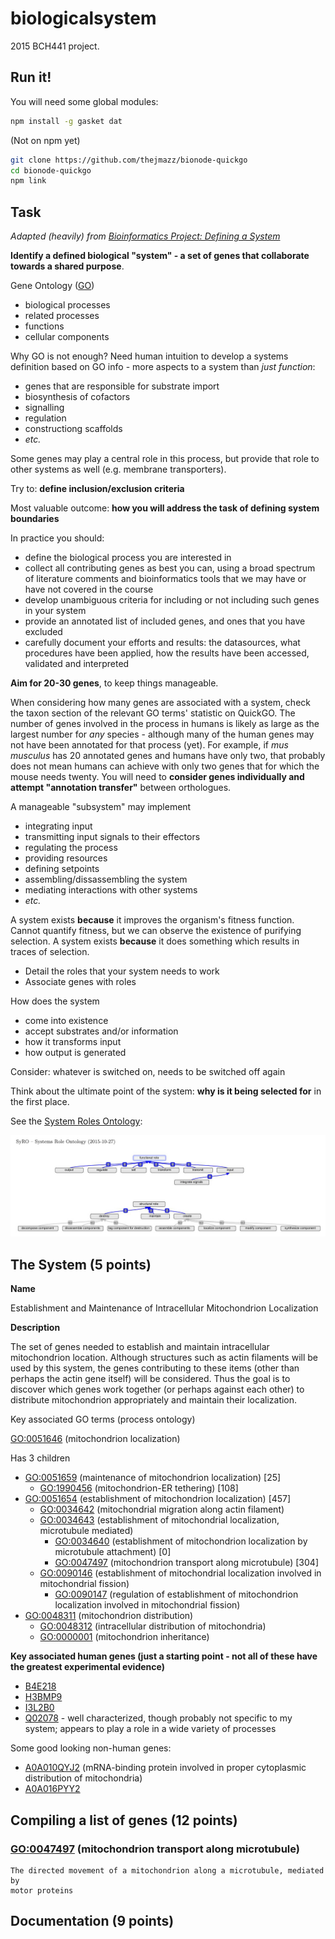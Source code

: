 # biologicalsystem

2015 BCH441 project.

## Run it!

You will need some global modules:

```bash
npm install -g gasket dat
```

(Not on npm yet)
```bash
git clone https://github.com/thejmazz/bionode-quickgo
cd bionode-quickgo
npm link
```

## Task

*Adapted (heavily) from [Bioinformatics Project: Defining a System][project-page]*

[project-page]: http://steipe.biochemistry.utoronto.ca/abc/index.php/BIO_project#Second_stage:_Compiling_a_list_of_genes_.2812_marks_max..29

**Identify a defined biological "system" - a set of genes that collaborate
towards a shared purpose**.

Gene Ontology ([GO][GO])
* biological processes
* related processes
* functions
* cellular components

[GO]: http://geneontology.org/

Why GO is not enough? Need human intuition to develop a systems definition
based on GO info - more aspects to a system than *just function*:
* genes that are responsible for substrate import
* biosynthesis of cofactors
* signalling
* regulation
* constructiong scaffolds
* *etc.*

Some genes may play a central role in this process, but provide that role to
other systems as well (e.g. membrane transporters).

Try to: **define inclusion/exclusion criteria**

Most valuable outcome: **how you will address the task of defining system
boundaries**

In practice you should:
* define the biological process you are interested in
* collect all contributing genes as best you can, using a broad spectrum of
  literature comments and bioinformatics tools that we may have or have not
  covered in the course
* develop unambiguous criteria for including or not including such genes in your
  system
* provide an annotated list of included genes, and ones that you have excluded
* carefully document your efforts and results: the datasources, what procedures
  have been applied, how the results have been accessed, validated and
  interpreted

**Aim for 20-30 genes**, to keep things manageable.

When considering how many genes are associated with a system, check the taxon
section of the relevant GO terms' statistic on QuickGO. The number of genes
involved in the process in humans is likely as large as the largest number for
*any* species - although many of the human genes may not have been annotated for
that process (yet). For example, if *mus musculus* has 20 annotated genes and
humans have only two, that probably does not mean humans can achieve with only
two genes that for which the mouse needs twenty. You will need to **consider
genes individually and attempt "annotation transfer"** between orthologues.

A manageable "subsystem" may implement
* integrating input
* transmitting input signals to their effectors
* regulating the process
* providing resources
* defining setpoints
* assembling/dissassembling the system
* mediating interactions with other systems
* *etc.*

A system exists **because** it improves the organism's fitness function. Cannot
quantify fitness, but we can observe the existence of purifying selection. A
system exists **because** it does something which results in traces of
selection.

* Detail the roles that your system needs to work
* Associate genes with roles

How does the system
* come into existence
* accept substrates and/or information
* how it transforms input
* how output is generated

Consider: whatever is switched on, needs to be switched off again

Think about the ultimate point of the system: **why is it being selected for**
in the first place.

See the [System Roles Ontology][SyRO]:

![System Roles Ontology Diagram](img/SyRO-2015-10-27.jpg)

[SyRO]: https://github.com/hyginn/SyRO

## The System (5 points)

**Name**

Establishment and Maintenance of Intracellular Mitochondrion Localization

**Description**

The set of genes needed to establish and maintain intracellular mitochondrion
location. Although structures such as actin filaments will be used by this
system, the genes contributing to these items (other than perhaps the actin gene
itself) will be considered. Thus the goal is to discover which genes work
together (or perhaps against each other) to distribute mitochondrion
appropriately and maintain their localization.

Key associated GO terms (process ontology)

[GO:0051646][GO:0051646] (mitochondrion localization)

Has 3 children

* [GO:0051659][GO:0051659] (maintenance of mitochondrion localization) [25]
  * [GO:1990456][GO:1990456] (mitochondrion-ER tethering) [108]
* [GO:0051654][GO:0051654] (establishment of mitochondrion localization) [457]
  * [GO:0034642][GO:0034642] (mitochondrial migration along actin filament)
  * [GO:0034643][GO:0034643] (establishment of mitochondrial localization, microtubule mediated)
    * [GO:0034640][GO:0034640] (establishment of mitochondrion localization by microtubule attachment) [0]
    * [GO:0047497][GO:0047497] (mitochondrion transport along microtubule) [304]
  * [GO:0090146][GO:0090146] (establishment of mitochondrial localization involved in mitochondrial fission)
    * [GO:0090147][GO:0090147] (regulation of establishment of mitochondrion localization involved in mitochondrial fission)
* [GO:0048311][GO:0048311] (mitochondrion distribution)
  * [GO:0048312][GO:0048312] (intracellular distribution of mitochondria)
  * [GO:0000001][GO:0000001] (mitochondrion inheritance)

[GO:0051646]: http://www.ebi.ac.uk/QuickGO/GTerm?id=GO:0051646
[GO:0051659]: http://www.ebi.ac.uk/QuickGO/GTerm?id=GO:0051659
[GO:1990456]: http://www.ebi.ac.uk/QuickGO/GTerm?id=GO:1990456
[GO:0051654]: http://www.ebi.ac.uk/QuickGO/GTerm?id=GO:0051654
[GO:1990456]: http://www.ebi.ac.uk/QuickGO/GTerm?id=GO:1990456
[GO:0034642]: http://www.ebi.ac.uk/QuickGO/GTerm?id=GO:0034642
[GO:0034643]: http://www.ebi.ac.uk/QuickGO/GTerm?id=GO:0034643
[GO:0034640]: http://www.ebi.ac.uk/QuickGO/GTerm?id=GO:0034640
[GO:0047497]: http://www.ebi.ac.uk/QuickGO/GTerm?id=GO:0047497
[GO:0090146]: http://www.ebi.ac.uk/QuickGO/GTerm?id=GO:0090146
[GO:0090147]: http://www.ebi.ac.uk/QuickGO/GTerm?id=GO:0090147
[GO:0048311]: http://www.ebi.ac.uk/QuickGO/GTerm?id=GO:0048311
[GO:0048312]: http://www.ebi.ac.uk/QuickGO/GTerm?id=GO:0048312
[GO:0000001]: http://www.ebi.ac.uk/QuickGO/GTerm?id=GO:0000001


**Key associated human genes (just a starting point - not all of these have the greatest experimental evidence)**
  * [B4E218][B4E218]
  * [H3BMP9][H3BMP9]
  * [I3L2B0][I3L2B0]
  * [Q02078][Q02078] - well characterized, though probably not specific to my system; appears to play a role in a wide variety of processes

[B4E218]: http://www.uniprot.org/uniprot/B4E218
[H3BMP9]: http://www.uniprot.org/uniprot/H3BMP9
[I3L2B0]: http://www.uniprot.org/uniprot/I3L2B0
[Q02078]: http://www.uniprot.org/uniprot/Q02078

Some good looking non-human genes:
* [A0A010QYJ2][A0A010QYJ2] (mRNA-binding protein involved in proper cytoplasmic distribution of mitochondria)
* [A0A016PYY2][A0A016PYY2]

[A0A010QYJ2]: http://www.uniprot.org/uniprot/A0A010QYJ2
[A0A016PYY2]: http://www.uniprot.org/uniprot/A0A016PYY2

## Compiling a list of genes (12 points)

### [GO:0047497][GO:0047497] (mitochondrion transport along microtubule)

```
The directed movement of a mitochondrion along a microtubule, mediated by
motor proteins
```



## Documentation (9 points)
